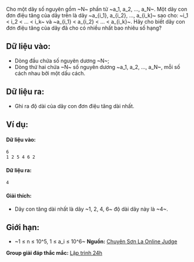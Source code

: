 Cho một dãy số nguyên gồm ~N~ phần tử ~a_1, a_2, …, a_N~. Một dãy con đơn điệu tăng của dãy trên là dãy ~a_{i_1}, a_{i_2}, …, a_{i_k}~ sao cho: ~i_1 < i_2 < … < i_k~ và ~a_{i_1} < a_{i_2} < … < a_{i_k}~. Hãy cho biết dãy con đơn điệu tăng của dãy đã cho có nhiều nhất bao nhiêu số hạng?

## Dữ liệu vào:
- Dòng đầu chứa số nguyên dương ~N~;
- Dòng thứ hai chứa ~N~ số nguyên dương ~a_1, a_2, …, a_N~, mỗi số cách nhau bởi một dấu cách.

## Dữ liệu ra:
- Ghi ra độ dài của dãy con đơn điệu tăng dài nhất.

## Ví dụ:
#### Dữ liệu vào:
```
6
1 2 5 4 6 2
```

#### Dữ liệu ra:
```
4
```

#### Giải thích:
- Dãy con tăng dài nhất là dãy ~1, 2, 4, 6~ độ dài dãy này là ~4~.

## Giới hạn:
- ~1 ≤ n ≤ 10^5, 1 ≤ a_i ≤ 10^6~
**Nguồn:** [Chuyên Sơn La Online Judge](http://csloj.ddns.net/)

**Group giải đáp thắc mắc:** [Lập trình 24h](https://www.facebook.com/groups/1386904321519984)